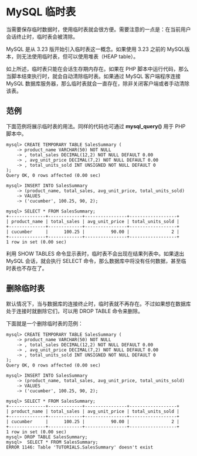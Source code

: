 # MySQL 临时表

当需要保存临时数据时，使用临时表就会很方便。需要注意的一点是：在当前用户会话终止时，临时表会被清除。  

MySQL 是从 3.23 版开始引入临时表这一概念。如果使用 3.23 之前的 MySQL版本，则无法使用临时表，但可以使用堆表（HEAP table）。   

如上所述，临时表只能在会话生存期内存在。如果在 PHP 脚本中运行代码，那么当脚本结束执行时，就会自动清除临时表。如果通过 MySQL 客户端程序连接 MySQL 数据库服务器，那么临时表就会一直存在，除非关闭客户端或者手动清除该表。   

## 范例   

下面范例将展示临时表的用法。同样的代码也可通过 **mysql_query()** 用于 PHP 脚本中。  


```
mysql> CREATE TEMPORARY TABLE SalesSummary (
    -> product_name VARCHAR(50) NOT NULL
    -> , total_sales DECIMAL(12,2) NOT NULL DEFAULT 0.00
    -> , avg_unit_price DECIMAL(7,2) NOT NULL DEFAULT 0.00
    -> , total_units_sold INT UNSIGNED NOT NULL DEFAULT 0
);
Query OK, 0 rows affected (0.00 sec)

mysql> INSERT INTO SalesSummary
    -> (product_name, total_sales, avg_unit_price, total_units_sold)
    -> VALUES
    -> ('cucumber', 100.25, 90, 2);

mysql> SELECT * FROM SalesSummary;
+--------------+-------------+----------------+------------------+
| product_name | total_sales | avg_unit_price | total_units_sold |
+--------------+-------------+----------------+------------------+
| cucumber     |      100.25 |          90.00 |                2 |
+--------------+-------------+----------------+------------------+
1 row in set (0.00 sec)

```

利用 SHOW TABLES 命令显示表时，临时表不会出现在结果列表中。如果退出 MySQL 会话，就会执行 SELECT 命令，那么数据库中将没有任何数据，甚至临时表也不存在了。


## 删除临时表    

默认情况下，当与数据库的连接终止时，临时表就不再存在。不过如果想在数据库处于连接时就删除它们，可以用 DROP TABLE 命令来删除。   

下面就是一个删除临时表的范例：   

```
mysql> CREATE TEMPORARY TABLE SalesSummary (
    -> product_name VARCHAR(50) NOT NULL
    -> , total_sales DECIMAL(12,2) NOT NULL DEFAULT 0.00
    -> , avg_unit_price DECIMAL(7,2) NOT NULL DEFAULT 0.00
    -> , total_units_sold INT UNSIGNED NOT NULL DEFAULT 0
);
Query OK, 0 rows affected (0.00 sec)

mysql> INSERT INTO SalesSummary
    -> (product_name, total_sales, avg_unit_price, total_units_sold)
    -> VALUES
    -> ('cucumber', 100.25, 90, 2);

mysql> SELECT * FROM SalesSummary;
+--------------+-------------+----------------+------------------+
| product_name | total_sales | avg_unit_price | total_units_sold |
+--------------+-------------+----------------+------------------+
| cucumber     |      100.25 |          90.00 |                2 |
+--------------+-------------+----------------+------------------+
1 row in set (0.00 sec)
mysql> DROP TABLE SalesSummary;
mysql>  SELECT * FROM SalesSummary;
ERROR 1146: Table 'TUTORIALS.SalesSummary' doesn't exist

```


  